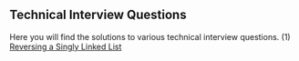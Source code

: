 ## Technical Interview Questions
Here you will find the solutions to various technical interview questions.
(1) [Reversing a Singly Linked List]


[Reversing a Singly Linked List]: <reverse_singly_linked_list/README.md>